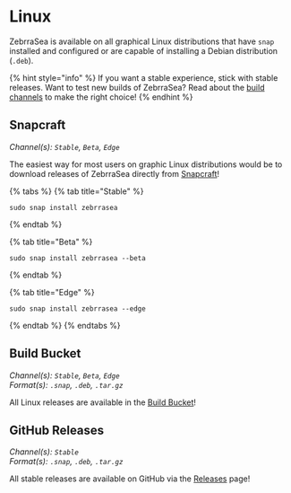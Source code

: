 # Linux

ZebrraSea is available on all graphical Linux distributions that have `snap` installed and configured or are capable of installing a Debian distribution (`.deb`).

{% hint style="info" %}
If you want a stable experience, stick with stable releases. Want to test new builds of ZebrraSea? Read about the [build channels](../getting-started/build-channels.md) to make the right choice!
{% endhint %}

## Snapcraft

_Channel(s): `Stable`, `Beta`, `Edge`_

The easiest way for most users on graphic Linux distributions would be to download releases of ZebrraSea directly from [Snapcraft](https://www.zebrrasea.app/snapcraft)!

{% tabs %}
{% tab title="Stable" %}
```
sudo snap install zebrrasea
```
{% endtab %}

{% tab title="Beta" %}
```
sudo snap install zebrrasea --beta
```
{% endtab %}

{% tab title="Edge" %}
```
sudo snap install zebrrasea --edge
```
{% endtab %}
{% endtabs %}

## Build Bucket

_Channel(s): `Stable`, `Beta`, `Edge`_\
_Format(s): `.snap`, `.deb`, `.tar.gz`_

All Linux releases are available in the [Build Bucket](https://builds.zebrrasea.app/#latest/)!

## GitHub Releases

_Channel(s): `Stable`_\
_Format(s): `.snap`, `.deb`, `.tar.gz`_

All stable releases are available on GitHub via the [Releases](https://github.com/YourUsername/ZebrraSea/releases) page!

